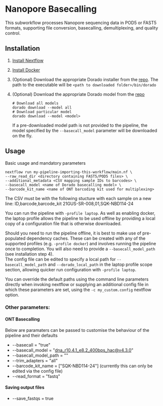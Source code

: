 # Nanopore Basecalling

This subworkflow processes Nanopore sequencing data in POD5 or FAST5 formats, supporting file conversion, basecalling, demultiplexing, and quality control.

## Installation

1. [Install Nextflow](https://www.nextflow.io/docs/latest/install.html)

2. [Install Docker](https://docs.docker.com/engine/install/)

3. (Optional) Download the appropriate Dorado installer from the [repo](https://github.com/nanoporetech/dorado#installation). The path to the executable will be `<path to downloaded folder>/bin/dorado`

4. (Optional) Download the appropriate Dorado model from the [repo](https://github.com/nanoporetech/dorado/#available-basecalling-models)

   ```
   # Download all models
   dorado download --model all
   # Download particular model
   dorado download --model <model>
   ```

   If a pre-downloaded model path is not provided to the pipeline, the model specified by the `--basecall_model` parameter will be downloaded on the fly.

## Usage
Basic usage and mandatory parameters

```
nextflow run my-pipeline-importing-this-workflow/main.nf \
--raw_read_dir <directory containing FAST5/POD5 files> \
--additional_metadata <CSV mapping sample IDs to barcodes> \
--basecall_model <name of Dorado basecalling model> \
--barcode_kit_name <name of ONT barcoding kit used for multiplexing>
```

The CSV must be with the following stucture with each sample on a new line: 
ID,barcode,barcode_kit
21GUS-SR-008,01,SQK-NBD114-24

You can run the pipeline with `-profile laptop`. As well as enabling docker, the laptop profile allows the pipeline to be used offline by providing a local copy of a configuration file that is otherwise downloaded.

Should you need to run the pipeline offline, it is best to make use of pre-populated dependency caches. These can be created with any of the supported profiles (e.g. `-profile docker`) and involves running the pipeline once to completion. You will also need to provide a `--basecall_model_path` (see installation step 4).  
The config file can be edited to specify a local path for `--basecall_model_path` and `--dorado_local_path` in the laptop profile scope section, allowing quicker run configuration with `-profile laptop`.

You can override the default paths using the command line parameters directly when invoking nextflow or supplying an additional config file in which these parameters are set, using the `-c my_custom.config` nextflow option.

### Other parameters:

#### ONT Basecalling
Below are paramaters can be passed to customise the behaviour of the pipeline and their defaults
- --basecall = "true"
- --basecall_model = "dna_r10.4.1_e8.2_400bps_hac@v4.3.0"
- --basecall_model_path = ""
- --trim_adapters = "all"
- --barcode_kit_name = ["SQK-NBD114-24"] (currently this can only be edited via the config file)
- --read_format = "fastq"

#### Saving output files

- --save_fastqs = true